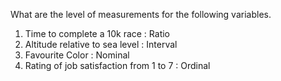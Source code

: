 What are the level of measurements for the following variables.

1. Time to complete a 10k race : Ratio
2. Altitude relative to sea level : Interval
3. Favourite Color : Nominal
4. Rating of job satisfaction from 1 to 7 : Ordinal
